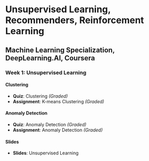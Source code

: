 # Unsupervised Learning, Recommenders, Reinforcement Learning

## Machine Learning Specialization, DeepLearning.AI, Coursera

### Week 1: Unsupervised Learning

#### Clustering

- **Quiz**: Clustering *(Graded)*
- **Assignment**: K-means Clustering *(Graded)*

#### Anomaly Detection

- **Quiz**: Anomaly Detection *(Graded)*
- **Assignment**: Anomaly Detection *(Graded)*

#### Slides

- **Slides**: Unsupervised Learning

